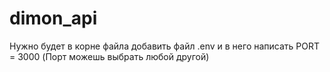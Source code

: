 # dimon_api

Нужно будет в корне файла добавить файл .env и в него написать PORT = 3000 (Порт можешь выбрать любой другой)

